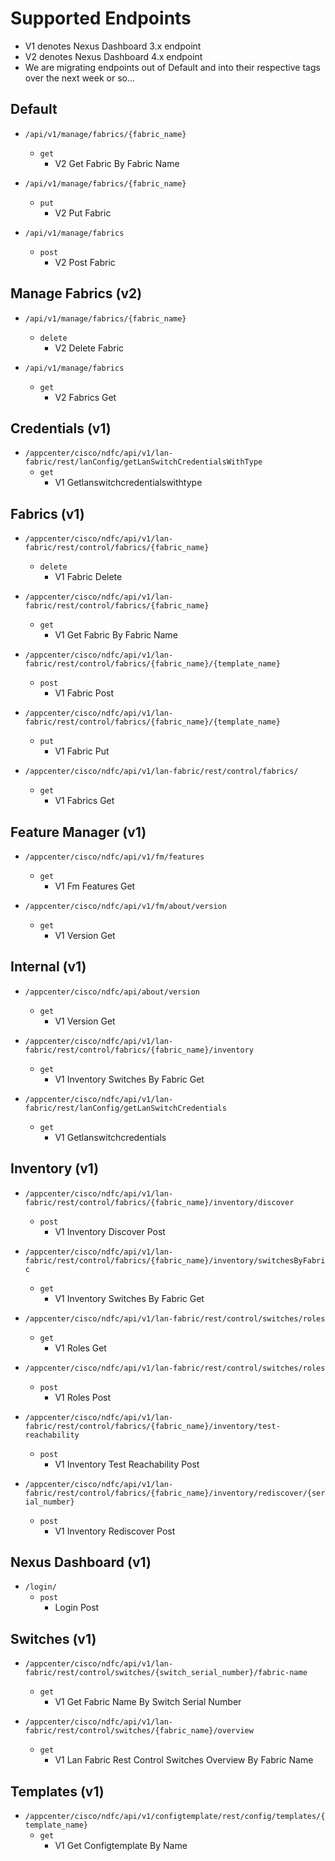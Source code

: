 # Supported Endpoints

- V1 denotes Nexus Dashboard 3.x endpoint
- V2 denotes Nexus Dashboard 4.x endpoint
- We are migrating endpoints out of Default and into their respective tags over the next week or so...

## Default

- `/api/v1/manage/fabrics/{fabric_name}`
  - `get`
    - V2 Get Fabric By Fabric Name

- `/api/v1/manage/fabrics/{fabric_name}`
  - `put`
    - V2 Put Fabric

- `/api/v1/manage/fabrics`
  - `post`
    - V2 Post Fabric

## Manage Fabrics (v2)

- `/api/v1/manage/fabrics/{fabric_name}`
  - `delete`
    - V2 Delete Fabric

- `/api/v1/manage/fabrics`
  - `get`
    - V2 Fabrics Get

## Credentials (v1)

- `/appcenter/cisco/ndfc/api/v1/lan-fabric/rest/lanConfig/getLanSwitchCredentialsWithType`
  - `get`
    - V1 Getlanswitchcredentialswithtype

## Fabrics (v1)

- `/appcenter/cisco/ndfc/api/v1/lan-fabric/rest/control/fabrics/{fabric_name}`
  - `delete`
    - V1 Fabric Delete

- `/appcenter/cisco/ndfc/api/v1/lan-fabric/rest/control/fabrics/{fabric_name}`
  - `get`
    - V1 Get Fabric By Fabric Name

- `/appcenter/cisco/ndfc/api/v1/lan-fabric/rest/control/fabrics/{fabric_name}/{template_name}`
  - `post`
    - V1 Fabric Post

- `/appcenter/cisco/ndfc/api/v1/lan-fabric/rest/control/fabrics/{fabric_name}/{template_name}`
  - `put`
    - V1 Fabric Put

- `/appcenter/cisco/ndfc/api/v1/lan-fabric/rest/control/fabrics/`
  - `get`
    - V1 Fabrics Get

## Feature Manager (v1)

- `/appcenter/cisco/ndfc/api/v1/fm/features`
  - `get`
    - V1 Fm Features Get

- `/appcenter/cisco/ndfc/api/v1/fm/about/version`
  - `get`
    - V1 Version Get

## Internal (v1)

- `/appcenter/cisco/ndfc/api/about/version`
  - `get`
    - V1 Version Get

- `/appcenter/cisco/ndfc/api/v1/lan-fabric/rest/control/fabrics/{fabric_name}/inventory`
  - `get`
    - V1 Inventory Switches By Fabric Get

- `/appcenter/cisco/ndfc/api/v1/lan-fabric/rest/lanConfig/getLanSwitchCredentials`
  - `get`
    - V1 Getlanswitchcredentials

## Inventory (v1)

- `/appcenter/cisco/ndfc/api/v1/lan-fabric/rest/control/fabrics/{fabric_name}/inventory/discover`
  - `post`
    - V1 Inventory Discover Post

- `/appcenter/cisco/ndfc/api/v1/lan-fabric/rest/control/fabrics/{fabric_name}/inventory/switchesByFabric`
  - `get`
    - V1 Inventory Switches By Fabric Get

- `/appcenter/cisco/ndfc/api/v1/lan-fabric/rest/control/switches/roles`
  - `get`
    - V1 Roles Get

- `/appcenter/cisco/ndfc/api/v1/lan-fabric/rest/control/switches/roles`
  - `post`
    - V1 Roles Post

- `/appcenter/cisco/ndfc/api/v1/lan-fabric/rest/control/fabrics/{fabric_name}/inventory/test-reachability`
  - `post`
    - V1 Inventory Test Reachability Post

- `/appcenter/cisco/ndfc/api/v1/lan-fabric/rest/control/fabrics/{fabric_name}/inventory/rediscover/{serial_number}`
  - `post`
    - V1 Inventory Rediscover Post

## Nexus Dashboard (v1)

- `/login/`
  - `post`
    - Login Post

## Switches (v1)

- `/appcenter/cisco/ndfc/api/v1/lan-fabric/rest/control/switches/{switch_serial_number}/fabric-name`
  - `get`
    - V1 Get Fabric Name By Switch Serial Number

- `/appcenter/cisco/ndfc/api/v1/lan-fabric/rest/control/switches/{fabric_name}/overview`
  - `get`
    - V1 Lan Fabric Rest Control Switches Overview By Fabric Name

## Templates (v1)

- `/appcenter/cisco/ndfc/api/v1/configtemplate/rest/config/templates/{template_name}`
  - `get`
    - V1 Get Configtemplate By Name

